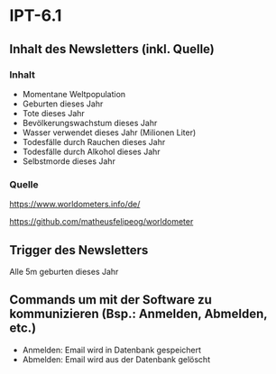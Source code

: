 # IPT-6.1

## Inhalt des Newsletters (inkl. Quelle)
### Inhalt
- Momentane Weltpopulation
- Geburten dieses Jahr
- Tote dieses Jahr
- Bevölkerungswachstum dieses Jahr
- Wasser verwendet dieses Jahr (Milionen Liter)
- Todesfälle durch Rauchen dieses Jahr
- Todesfälle durch Alkohol dieses Jahr
- Selbstmorde dieses Jahr
### Quelle
https://www.worldometers.info/de/

https://github.com/matheusfelipeog/worldometer

## Trigger des Newsletters
Alle 5m geburten dieses Jahr

## Commands um mit der Software zu kommunizieren (Bsp.: Anmelden, Abmelden, etc.)
- Anmelden: Email wird in Datenbank gespeichert
- Abmelden: Email wird aus der Datenbank gelöscht